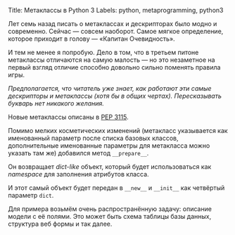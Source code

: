 Title: Метаклассы в Python 3
Labels: python, metaprogramming, python3

Лет семь назад писать о метаклассах и дескрипторах было модно и
современно.  Сейчас — совсем наоборот. Самое мягкое определение,
которое приходит в голову — «Капитан Очевидность».

И тем не менее я попробую. Дело в том, что в третьем питоне метаклассы
отличаются на самую малость — но это незаметное на первый взгляд
отличие способно довольно сильно поменять правила игры.

*Предполагается, что читатель уже знает, как работают эти самые
дескрипторы и метаклассы (хотя бы в общих чертах). Пересказывать
букварь нет никакого желания.*

Новые метаклассы описаны в [PEP
3115](http://www.python.org/dev/peps/pep-3115/).

Помимо мелких косметических изменений (метакласс указывается как
именованный параметр после списка базовых классов, дополнительные
именованные параметры для метакласса можно указать там же) добавился
метод `__prepare__`.

Он возвращает *dict-like* объект, который будет использоваться как
*namespace* для заполнения атрибутов класса.

И этот самый объект будет передан в `__new__` и `__init__` как
четвёртый параметр `dict`.

Для примера возьмём очень распространённую задачу: описание модели с её полями.
Это может быть схема таблицы базы данных, структура веб формы и так далее.
